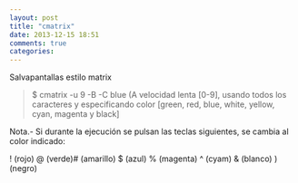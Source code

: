 ```yaml
---
layout: post
title: "cmatrix"
date: 2013-12-15 18:51
comments: true
categories: 
---
```

Salvapantallas estilo matrix

>$ cmatrix -u 9 -B -C blue  (A velocidad lenta [0-9], usando todos los caracteres y especificando color [green, red, blue, white, yellow, cyan, magenta y black]

Nota.- Si durante la ejecución se pulsan las teclas siguientes, se cambia al color indicado:

! (rojo) @ (verde)# (amarillo) $ (azul) % (magenta) ^ (cyam) & (blanco) ) (negro)

